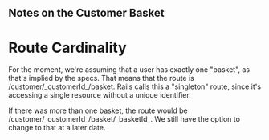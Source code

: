Notes on the Customer Basket
----------------------------

Route Cardinality
=================

For the moment, we're assuming that a user has exactly one "basket", as that's implied by the specs. That means that the route is /customer/\_customerId\_/basket. Rails calls this a "singleton" route, since it's accessing a single resource without a unique identifier. 

If there was more than one basket, the route would be /customer/\_customerId\_/basket/\_basketId\_. We still have the option to change to that at a later date.

